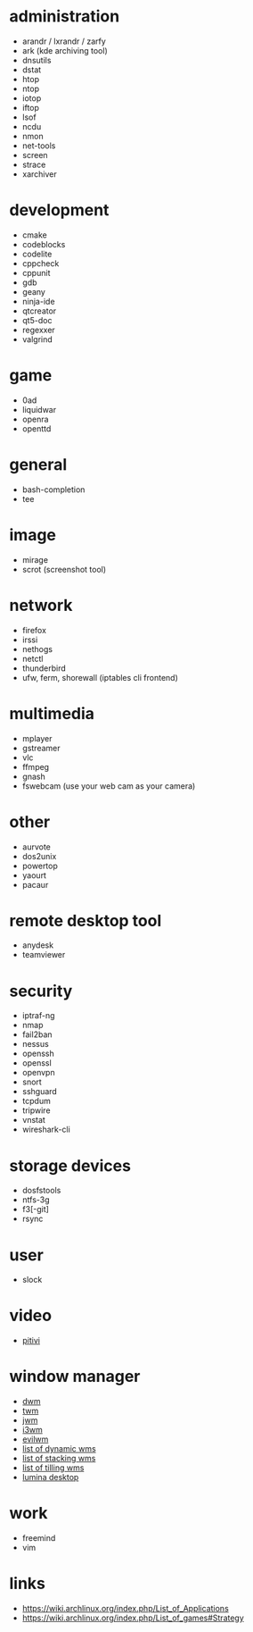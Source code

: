 # administration

* arandr / lxrandr / zarfy
* ark (kde archiving tool)
* dnsutils
* dstat
* htop
* ntop
* iotop
* iftop
* lsof
* ncdu
* nmon
* net-tools
* screen
* strace
* xarchiver

# development

* cmake
* codeblocks
* codelite
* cppcheck
* cppunit
* gdb
* geany
* ninja-ide
* qtcreator
* qt5-doc
* regexxer
* valgrind

# game

* 0ad
* liquidwar
* openra
* openttd

# general

* bash-completion
* tee
 
# image

* mirage
* scrot (screenshot tool)

# network

* firefox
* irssi
* nethogs
* netctl
* thunderbird
* ufw, ferm, shorewall (iptables cli frontend)

# multimedia

* mplayer
* gstreamer
* vlc
* ffmpeg
* gnash
* fswebcam (use your web cam as your camera)

# other

* aurvote
* dos2unix
* powertop
* yaourt
* pacaur

# remote desktop tool

* anydesk
* teamviewer

# security

* iptraf-ng
* nmap
* fail2ban
* nessus
* openssh
* openssl
* openvpn
* snort
* sshguard
* tcpdum
* tripwire
* vnstat
* wireshark-cli

# storage devices

* dosfstools
* ntfs-3g
* f3[-git]
* rsync

# user

* slock

# video

* [pitivi](http://www.pitivi.org/)

# window manager

* [dwm](https://wiki.archlinux.org/index.php/Dwm)
* [twm](https://wiki.archlinux.org/index.php/twm)
* [jwm](https://wiki.archlinux.org/index.php/JWM)
* [i3wm](https://wiki.archlinux.org/index.php/I3)
* [evilwm](https://wiki.archlinux.org/index.php/Evilwm)
* [list of dynamic wms](https://wiki.archlinux.org/index.php/Category:Dynamic_WMs)
* [list of stacking wms](https://wiki.archlinux.org/index.php/Category:Stacking_WMs)
* [list of tilling wms](https://wiki.archlinux.org/index.php/Category:Tiling_WMs)
* [lumina desktop](https://lumina-desktop.org/)

# work

* freemind
* vim

# links

* https://wiki.archlinux.org/index.php/List_of_Applications
* https://wiki.archlinux.org/index.php/List_of_games#Strategy
